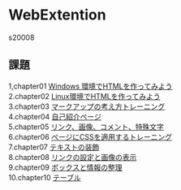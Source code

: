 # WebExtention
s20008  

## 課題  
1,chapter01 [Windows 環境でHTMLを作ってみよう](https://github.com/s20008/Web-Extention/tree/master/chapter01)  
2.chapter02 [Linux環境でHTMLを作ってみよう](https://github.com/s20008/Web-Extention/tree/master/chapter02)  
3.chapter03 [マークアップの考え方トレーニング](https://github.com/s20008/Web-Extention/tree/master/chapter03)  
4.chapter04 [自己紹介ページ](https://github.com/s20008/Web-Extention/tree/master/chapter04)  
5.chapter05 [リンク、画像、コメント、特殊文字](https://github.com/s20008/Web-Extention/tree/master/chapter05)  
6.chapter06 [ページにCSSを適用するトレーニング](https://github.com/s20008/Web-Extention/tree/master/chapter06)  
7.chapter07 [テキストの装飾](https://github.com/s20008/Web-Extention/tree/master/chapter07)  
8.chapter08 [リンクの設定と画像の表示](https://github.com/s20008/Web-Extention/tree/master/chapter08)  
9.chapter09 [ボックスと情報の整理](https://github.com/s20008/Web-Extention/tree/master/chapter09)  
10.chapter10 [テーブル](https://github.com/s20008/Web-Extention/tree/master/chapter10)  



